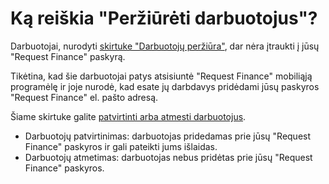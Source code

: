 # Ką reiškia "Peržiūrėti darbuotojus"?

Darbuotojai, nurodyti [skirtuke "Darbuotojų peržiūra"](https://app.request.finance/employees?f=pending-request), dar nėra įtraukti į jūsų "Request Finance" paskyrą.

Tikėtina, kad šie darbuotojai patys atsisiuntė "Request Finance" mobiliąją programėlę ir joje nurodė, kad esate jų darbdavys pridėdami jūsų paskyros "Request Finance" el. pašto adresą.

Šiame skirtuke galite [patvirtinti arba atmesti darbuotojus](https://help.request.finance/en/articles/9459087-my-employee-signed-up-to-the-request-mobile-app-and-added-me-as-their-employer-how-can-i-confirm-them).

* Darbuotojų patvirtinimas: darbuotojas pridedamas prie jūsų "Request Finance" paskyros ir gali pateikti jums išlaidas.
* Darbuotojų atmetimas: darbuotojas nebus pridėtas prie jūsų "Request Finance" paskyros.
